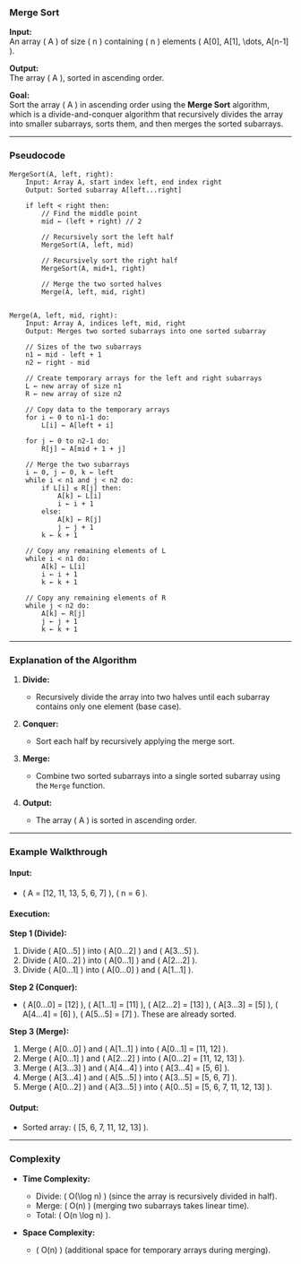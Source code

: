### Merge Sort

**Input:**  
An array \( A \) of size \( n \) containing \( n \) elements \( A[0], A[1], \dots, A[n-1] \).

**Output:**  
The array \( A \), sorted in ascending order.

**Goal:**  
Sort the array \( A \) in ascending order using the **Merge Sort** algorithm, which is a divide-and-conquer algorithm that recursively divides the array into smaller subarrays, sorts them, and then merges the sorted subarrays.

---

### Pseudocode

```text
MergeSort(A, left, right):
    Input: Array A, start index left, end index right
    Output: Sorted subarray A[left...right]

    if left < right then:
        // Find the middle point
        mid ← (left + right) // 2

        // Recursively sort the left half
        MergeSort(A, left, mid)

        // Recursively sort the right half
        MergeSort(A, mid+1, right)

        // Merge the two sorted halves
        Merge(A, left, mid, right)


Merge(A, left, mid, right):
    Input: Array A, indices left, mid, right
    Output: Merges two sorted subarrays into one sorted subarray

    // Sizes of the two subarrays
    n1 ← mid - left + 1
    n2 ← right - mid

    // Create temporary arrays for the left and right subarrays
    L ← new array of size n1
    R ← new array of size n2

    // Copy data to the temporary arrays
    for i ← 0 to n1-1 do:
        L[i] ← A[left + i]

    for j ← 0 to n2-1 do:
        R[j] ← A[mid + 1 + j]

    // Merge the two subarrays
    i ← 0, j ← 0, k ← left
    while i < n1 and j < n2 do:
        if L[i] ≤ R[j] then:
            A[k] ← L[i]
            i ← i + 1
        else:
            A[k] ← R[j]
            j ← j + 1
        k ← k + 1

    // Copy any remaining elements of L
    while i < n1 do:
        A[k] ← L[i]
        i ← i + 1
        k ← k + 1

    // Copy any remaining elements of R
    while j < n2 do:
        A[k] ← R[j]
        j ← j + 1
        k ← k + 1
```

---

### Explanation of the Algorithm

1. **Divide:**  
   - Recursively divide the array into two halves until each subarray contains only one element (base case).

2. **Conquer:**  
   - Sort each half by recursively applying the merge sort.

3. **Merge:**  
   - Combine two sorted subarrays into a single sorted subarray using the `Merge` function.

4. **Output:**  
   - The array \( A \) is sorted in ascending order.

---

### Example Walkthrough

#### Input:
- \( A = [12, 11, 13, 5, 6, 7] \), \( n = 6 \).

#### Execution:

**Step 1 (Divide):**
1. Divide \( A[0...5] \) into \( A[0...2] \) and \( A[3...5] \).
2. Divide \( A[0...2] \) into \( A[0...1] \) and \( A[2...2] \).
3. Divide \( A[0...1] \) into \( A[0...0] \) and \( A[1...1] \).

**Step 2 (Conquer):**
- \( A[0...0] = [12] \), \( A[1...1] = [11] \), \( A[2...2] = [13] \), \( A[3...3] = [5] \), \( A[4...4] = [6] \), \( A[5...5] = [7] \). These are already sorted.

**Step 3 (Merge):**
1. Merge \( A[0...0] \) and \( A[1...1] \) into \( A[0...1] = [11, 12] \).
2. Merge \( A[0...1] \) and \( A[2...2] \) into \( A[0...2] = [11, 12, 13] \).
3. Merge \( A[3...3] \) and \( A[4...4] \) into \( A[3...4] = [5, 6] \).
4. Merge \( A[3...4] \) and \( A[5...5] \) into \( A[3...5] = [5, 6, 7] \).
5. Merge \( A[0...2] \) and \( A[3...5] \) into \( A[0...5] = [5, 6, 7, 11, 12, 13] \).

#### Output:
- Sorted array: \( [5, 6, 7, 11, 12, 13] \).

---

### Complexity

- **Time Complexity:**  
  - Divide: \( O(\log n) \) (since the array is recursively divided in half).  
  - Merge: \( O(n) \) (merging two subarrays takes linear time).  
  - Total: \( O(n \log n) \).

- **Space Complexity:**  
  - \( O(n) \) (additional space for temporary arrays during merging).
